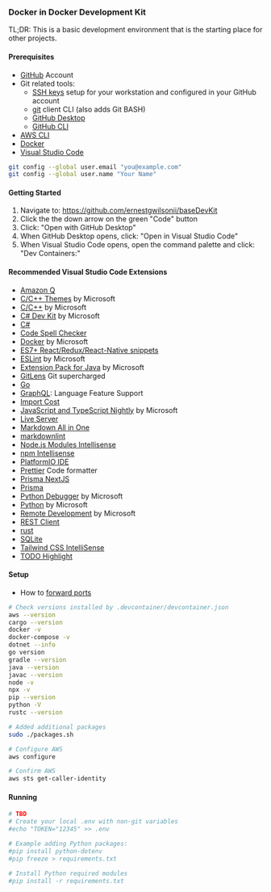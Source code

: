 ### Docker in Docker Development Kit

TL;DR: This is a basic development environment that is the starting place for other projects.

#### Prerequisites

- [GitHub](https://github.com) Account
- Git related tools:
  - [SSH keys](https://docs.github.com/en/authentication/connecting-to-github-with-ssh) setup for your workstation and configured in your GitHub account
  - [git](https://git-scm.com/downloads) client CLI (also adds Git BASH)
  - [GitHub Desktop](https://desktop.github.com/download/)
  - [GitHub CLI](https://cli.github.com)
- [AWS CLI](https://docs.aws.amazon.com/cli/latest/userguide/getting-started-install.html)
- [Docker](https://docs.docker.com/get-started/get-docker/)
- [Visual Studio Code](https://code.visualstudio.com)

```bash
git config --global user.email "you@example.com"
git config --global user.name "Your Name"
```

#### Getting Started

1. Navigate to:  https://github.com/ernestgwilsonii/baseDevKit
2. Click the the down arrow on the green "Code" button
3. Click: "Open with GitHub Desktop"
4. When GitHub Desktop opens, click: "Open in Visual Studio Code"
5. When Visual Studio Code opens, open the command palette and click: "Dev Containers:"

#### Recommended Visual Studio Code Extensions

- [Amazon Q](https://marketplace.visualstudio.com/items?itemName=AmazonWebServices.amazon-q-vscode)
- [C/C++ Themes](https://marketplace.visualstudio.com/items?itemName=ms-vscode.cpptools-themes) by Microsoft
- [C/C++](https://marketplace.visualstudio.com/items?itemName=ms-vscode.cpptools) by Microsoft
- [C# Dev Kit](https://marketplace.visualstudio.com/items?itemName=ms-dotnettools.csdevkit) by Microsoft
- [C#](https://marketplace.visualstudio.com/items?itemName=ms-dotnettools.csharp)
- [Code Spell Checker](https://marketplace.visualstudio.com/items?itemName=streetsidesoftware.code-spell-checker)
- [Docker](https://marketplace.visualstudio.com/items?itemName=ms-azuretools.vscode-docker) by Microsoft
- [ES7+ React/Redux/React-Native snippets](https://marketplace.visualstudio.com/items?itemName=dsznajder.es7-react-js-snippets)
- [ESLint](https://marketplace.visualstudio.com/items?itemName=dbaeumer.vscode-eslint) by Microsoft
- [Extension Pack for Java](https://marketplace.visualstudio.com/items?itemName=vscjava.vscode-java-pack) by Microsoft
- [GitLens](https://marketplace.visualstudio.com/items?itemName=eamodio.gitlens) Git supercharged
- [Go](https://marketplace.visualstudio.com/items?itemName=golang.Go)
- [GraphQL](https://marketplace.visualstudio.com/items?itemName=GraphQL.vscode-graphql): Language Feature Support
- [Import Cost](https://marketplace.visualstudio.com/items?itemName=wix.vscode-import-cost)
- [JavaScript and TypeScript Nightly](https://marketplace.visualstudio.com/items?itemName=ms-vscode.vscode-typescript-next) by Microsoft
- [Live Server](https://marketplace.visualstudio.com/items?itemName=ritwickdey.LiveServer)
- [Markdown All in One](https://marketplace.visualstudio.com/items?itemName=yzhang.markdown-all-in-one)
- [markdownlint](marketplace.visualstudio.com/items?itemName=davidanson.vscode-markdownlint)
- [Node.js Modules Intellisense](https://marketplace.visualstudio.com/items?itemName=leizongmin.node-module-intellisense)
- [npm Intellisense](https://marketplace.visualstudio.com/items?itemName=christian-kohler.npm-intellisense)
- [PlatformIO IDE](https://marketplace.visualstudio.com/items?itemName=platformio.platformio-ide)
- [Prettier](https://marketplace.visualstudio.com/items?itemName=esbenp.prettier-vscode) Code formatter
- [Prisma NextJS](https://marketplace.visualstudio.com/items?itemName=WillLuke.nextjs)
- [Prisma](https://marketplace.visualstudio.com/items?itemName=Prisma.prisma)
- [Python Debugger](https://marketplace.visualstudio.com/items?itemName=ms-python.debugpy) by Microsoft
- [Python](https://marketplace.visualstudio.com/items?itemName=ms-python.python) by Microsoft
- [Remote Development](https://marketplace.visualstudio.com/items?itemName=ms-vscode-remote.vscode-remote-extensionpack) by Microsoft
- [REST Client](https://marketplace.visualstudio.com/items?itemName=humao.rest-client)
- [rust](https://marketplace.visualstudio.com/items?itemName=1YiB.rust-bundle)
- [SQLite](https://marketplace.visualstudio.com/items?itemName=alexcvzz.vscode-sqlite)
- [Tailwind CSS IntelliSense](https://marketplace.visualstudio.com/items?itemName=bradlc.vscode-tailwindcss)
- [TODO Highlight](https://marketplace.visualstudio.com/items?itemName=wayou.vscode-todo-highlight)

#### Setup

- How to [forward ports](https://code.visualstudio.com/docs/editor/port-forwarding)

```bash
# Check versions installed by .devcontainer/devcontainer.json
aws --version
cargo --version
docker -v
docker-compose -v
dotnet --info
go version
gradle --version
java --version
javac --version
node -v
npx -v
pip --version
python -V
rustc --version

# Added additional packages
sudo ./packages.sh

# Configure AWS
aws configure

# Confirm AWS
aws sts get-caller-identity
```

#### Running

```bash
# TBD
# Create your local .env with non-git variables
#echo "TOKEN="12345" >> .env

# Example adding Python packages:
#pip install python-dotenv
#pip freeze > requirements.txt

# Install Python required modules
#pip install -r requirements.txt
```
